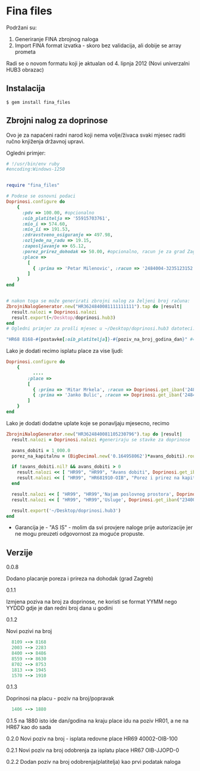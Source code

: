 # Fina files

Podržani su:

1. Generiranje FINA zbrojnog naloga
2. Import FINA format izvatka - skoro bez validacija, ali dobije se array prometa

Radi se o novom formatu koji je aktualan od 4. lipnja 2012 (Novi univerzalni HUB3 obrazac)

##  Instalacija

    $ gem install fina_files

## Zbrojni nalog za doprinose

Ovo je za napaćeni radni narod koji nema volje/živaca svaki mjesec raditi ručno knjiženja državnoj upravi.

Ogledni primjer:


```ruby
# !/usr/bin/env ruby
#encoding:Windows-1250


require "fina_files"

# Podese se osnovni podaci
Doprinosi.configure do
    {
      :pdv => 100.00, #opcionalno
      :oib_platitelja => '55915703761',
      :mio_i => 574.60,
      :mio_ii => 191.53,
      :zdravstveno_osiguranje => 497.98,
      :ozljede_na_radu => 19.15,
      :zaposljavanje => 65.12,
      :porez_prirez_dohodak => 50.00, #opcionalno, racun je za grad Zagreb
      :place =>
        [
          { :prima => 'Petar Milenovic', :racun => '2484004-3235123152', :iznos => 3064.52 }
        ]
    }
end


# nakon toga se može generirati zbrojni nalog za željeni broj računa:
ZbrojniNalogGenerator.new("HR3624840081111111111").tap do |result|
  result.nalozi = Doprinosi.nalozi
  result.export(~/Desktop/doprinosi.hub3)
end
# Ogledni primjer za prošli mjesec u ~/Desktop/doprinosi.hub3 datoteci.
```

```ruby
"HR68 8168-#{postavke[:oib_platitelja]}-#{poziv_na_broj_godina_dan}" #=> "HR68 8168-58914703561-1210"
```

Lako je dodati recimo isplatu place za vise ljudi:

```ruby
Doprinosi.configure do
    {
          ....
        :place =>
        [
          { :prima => 'Mitar Mrkela', :racun => Doprinosi.get_iban('2484007-3255555551'), :iznos => 5700.00 },
          { :prima => 'Janko Bulic', :racun => Doprinosi.get_iban('2484007-3255555554'), :iznos => 5300.00 }
        ]
    }
end
```

Lako je dodati dodatne uplate koje se ponavljaju mjesecno, recimo


```ruby
ZbrojniNalogGenerator.new("HR3624840081105230796").tap do |result|
  result.nalozi = Doprinosi.nalozi #generiraju se stavke za doprinose

  avans_dobiti = 1_000.0
  porez_na_kapitalnu = (BigDecimal.new('0.164958062')*avans_dobiti).round(2) #za Zagreb

  if !avans_dobiti.nil? && avans_dobiti > 0
    result.nalozi << [ "HR99", "HR99", "Avans dobiti", Doprinosi.get_iban("2484008-55555555555"), "Marko Jurjevac", avans_dobiti ]
    result.nalozi << [ "HR99", "HR681910-OIB", "Porez i prirez na kapitalnu dobit", Doprinosi.get_iban("1001005-1713312009"), "POREZ I PRIREZ NA DOHODAK", porez_na_kapitalnu]
  end

  result.nalozi << [ "HR99", "HR99",'Najam poslovnog prostora', Doprinosi.get_iban("2340009-3555555146"),"Ante Markovic", 5530.0 ]
  result.nalozi << [ "HR99", "HR99",'Usluge', Doprinosi.get_iban("2340009-3555555555"),"Marko Markovic", 1000.0 ]

  result.export('~/Desktop/doprinosi.hub3')
end
```



* Garancija je - "AS IS" - molim da svi provjere naloge prije autorizacije jer ne mogu preuzeti odgovornost za moguće propuste.


Verzije
-------

0.0.8

Dodano placanje poreza i prireza na dohodak (grad Zagreb)

0.1.1

Izmjena poziva na broj za doprinose, ne koristi se format YYMM nego YYDDD gdje je dan redni broj dana u godini

0.1.2

Novi pozivi na broj

```ruby
  8109 --> 8168
  2003 --> 2283
  8400 --> 8486
  8559 --> 8630
  8702 --> 8753
  1813 --> 1945
  1570 --> 1910
```

0.1.3

Doprinosi na placu - poziv na broj/popravak

```ruby
  1406 --> 1880
```

0.1.5
  na 1880 isto ide dan/godina na kraju
  place idu na poziv HR01, a ne na HR67 kao do sada

0.2.0
  Novi poziv na broj - isplata redovne place
  HR69 40002-OIB-100


0.2.1
  Novi poziv na broj odobrenja za isplatu place
  HR67 OIB-JJOPD-0

0.2.2
  Dodan poziv na broj odobrenja(platitelja) kao prvi podatak naloga

